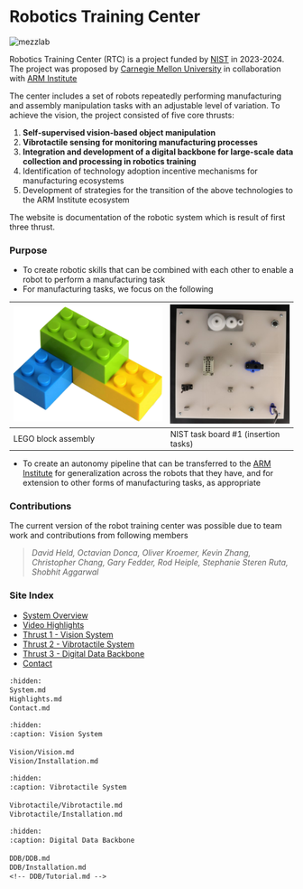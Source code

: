 # Robotics Training Center

![mezzlab](files/mezzlab.jpg)

Robotics Training Center (RTC) is a project funded by [NIST](https://www.nist.gov/) in 2023-2024. The project was proposed by [Carnegie Mellon University](https://www.cmu.edu/) in collaboration with [ARM Institute](https://arminstitute.org/)

The center includes a set of robots repeatedly performing manufacturing and assembly manipulation tasks with an adjustable level of variation. To achieve the vision, the project consisted of five core thrusts:

1. **Self-supervised vision-based object manipulation**
2. **Vibrotactile sensing for monitoring manufacturing processes**
3. **Integration and development of a digital backbone for large-scale data collection and processing in robotics training**
4. Identification of technology adoption incentive mechanisms for manufacturing ecosystems
5. Development of strategies for the transition of the above technologies to the ARM Institute ecosystem

The website is documentation of the robotic system which is result of first three thrust.

*<insert license and collaboration medium>*

### Purpose
* To create robotic skills that can be combined with each other to enable a robot to perform a manufacturing task
* For manufacturing tasks, we focus on the following

|![lego](files/lego-small.png)|![nist](files/nist-1-small.jpg)|
|---|---|
|LEGO block assembly|NIST task board #1 (insertion tasks)|

* To create an autonomy pipeline that can be transferred to the [ARM Institute](https://arminstitute.org/) for generalization across the robots that they have, and for extension to other forms of manufacturing tasks, as appropriate


### Contributions

The current version of the robot training center was possible due to team work and contributions from following members

> *David Held, Octavian Donca, Oliver Kroemer, Kevin Zhang, Christopher Chang, Gary Fedder, Rod Heiple, Stephanie Steren Ruta, Shobhit Aggarwal*

### Site Index

* [System Overview](https://cmu-mfi.github.io/rtc/System.html)
* [Video Highlights](https://cmu-mfi.github.io/rtc/Highlights.html)
* [Thrust 1 - Vision System](https://cmu-mfi.github.io/rtc/Vision/Vision.html)
* [Thrust 2 - Vibrotactile System](https://cmu-mfi.github.io/rtc/Vibrotactile/Vibrotactile.html)
* [Thrust 3 - Digital Data Backbone](https://cmu-mfi.github.io/rtc/DDB/DDB.html)
* [Contact](https://cmu-mfi.github.io/rtc/Contact.html)

<!-- ### Environment
There are two environments of reference in this project:
* [The CMU-MFI Testbed]()
* [The ARM RTC robot cell]() -->



```{toctree}
:hidden:
System.md
Highlights.md
Contact.md
```

```{toctree}
:hidden:
:caption: Vision System

Vision/Vision.md
Vision/Installation.md
``` 

```{toctree}
:hidden:
:caption: Vibrotactile System

Vibrotactile/Vibrotactile.md
Vibrotactile/Installation.md
```

```{toctree}
:hidden:
:caption: Digital Data Backbone

DDB/DDB.md
DDB/Installation.md
<!-- DDB/Tutorial.md -->

```